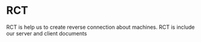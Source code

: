 # RCT
 RCT is help us to create reverse connection about machines. RCT is include our server and client documents
